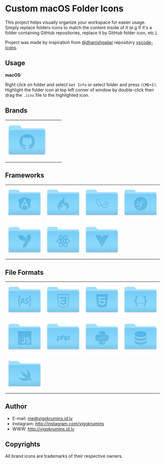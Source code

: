Custom macOS Folder Icons
=========================================

This project helps visually organize your workspace for easier usage. Simply replace folders icons to match the content inside of it (e.g If it's a folder containing GitHub repositories, replace it by GitHub folder icon, etc.).

Project was made by inspiration from [@dhanishgajjar](https://github.com/dhanishgajjar) repository [vscode-icons](https://github.com/dhanishgajjar/vscode-icons).

## Usage

**macOS:**

Right click on folder and select `Get Info` or select folder and press `(CMD+I)`. Highlight the folder icon at top left corner of window by double-click then drag the `.icns` file to the highlighted icon.

## Brands
|||||
|---|---|---|---|
|<img src="./png/github.png" style="width: 128px;" alt="GitHub">||||

## Frameworks
|||||
|---|---|---|---|
|<img src="./png/angular.png" style="width: 128px;" alt="Angular">|<img src="./png/codeigniter.png" style="width: 128px;" alt="CodeIgniter">|<img src="./png/laravel.png" style="width: 128px;" alt="Laravel">|<img src="./png/symfony.png" style="width: 128px;" alt="Symfony">|
|<img src="./png/yii2.png" style="width: 128px;" alt="Yii2">|<img src="./png/react.png" style="width: 128px;" alt="React">|<img src="./png/vue.png" style="width: 128px;" alt="Vue">


## File Formats
|||||
|---|---|---|---|
|<img src="./png/actionscript.png" style="width: 128px;" alt="ActionScript">|<img src="./png/css.png" style="width: 128px;" alt="CSS">|<img src="./png/html.png" style="width: 128px;" alt="HTML">|<img src="./png/json.png" style="width: 128px;" alt="JSON">|
|<img src="./png/javascript.png" style="width: 128px;" alt="JavaScript">|<img src="./png/php.png" style="width: 128px;" alt="PHP">|<img src="./png/python.png" style="width: 128px;" alt="Python">|<img src="./png/database.png" style="width: 128px;" alt="SQL">|
|<img src="./png/swift.png" style="width: 128px;" alt="Swift">|

<!-- ![Preview](./preview.png) -->

## Author
- E-mail: me@vigokrumins.id.lv
- Instagram: http://instagram.com/vigokrumins
- WWW: http://vigokrumins.id.lv

## Copyrights

All brand icons are trademarks of their respective owners.